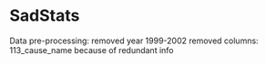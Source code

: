 # SadStats

Data pre-processing:
removed year 1999-2002
removed columns: 113_cause_name because of redundant info
